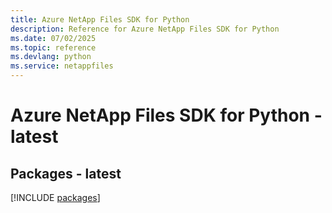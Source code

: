 ```yaml
---
title: Azure NetApp Files SDK for Python
description: Reference for Azure NetApp Files SDK for Python
ms.date: 07/02/2025
ms.topic: reference
ms.devlang: python
ms.service: netappfiles
---
```

# Azure NetApp Files SDK for Python - latest
## Packages - latest
[!INCLUDE [packages](netapp-files-index.md)]